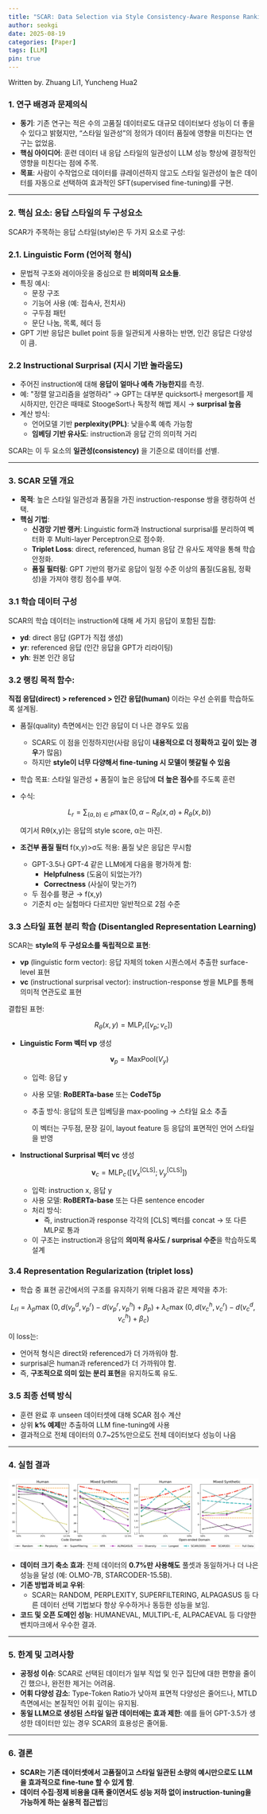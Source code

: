 ```yaml
---
title: "SCAR: Data Selection via Style Consistency-Aware Response Ranking for Efficient Instruction-Tuning of Large Language Models"
author: seokgi
date: 2025-08-19
categories: [Paper]
tags: [LLM]
pin: true
---
```

Written by. Zhuang Li1, Yuncheng Hua2

### **1. 연구 배경과 문제의식**

- **동기**: 기존 연구는 적은 수의 고품질 데이터로도 대규모 데이터보다 성능이 더 좋을 수 있다고 밝혔지만, “스타일 일관성”의 정의가 데이터 품질에 영향을 미친다는 연구는 없었음.
- **핵심 아이디어**: 훈련 데이터 내 응답 스타일의 일관성이 LLM 성능 향상에 결정적인 영향을 미친다는 점에 주목.
- **목표**: 사람이 수작업으로 데이터를 큐레이션하지 않고도 스타일 일관성이 높은 데이터를 자동으로 선택하여 효과적인 SFT(supervised fine-tuning)를 구현.

---

### **2. 핵심 요소: 응답 스타일의 두 구성요소**

SCAR가 주목하는 응답 스타일(style)은 두 가지 요소로 구성:

### 2.1. **Linguistic Form (언어적 형식)**

- 문법적 구조와 레이아웃을 중심으로 한 **비의미적 요소들**.
- 특징 예시:
    - 문장 구조
    - 기능어 사용 (예: 접속사, 전치사)
    - 구두점 패턴
    - 문단 나눔, 목록, 헤더 등
- GPT 기반 응답은 bullet point 등을 일관되게 사용하는 반면, 인간 응답은 다양성이 큼.

### 2.2 **Instructional Surprisal (지시 기반 놀라움도)**

- 주어진 instruction에 대해 **응답이 얼마나 예측 가능한지**를 측정.
- 예: "정렬 알고리즘을 설명하라" → GPT는 대부분 quicksort나 mergesort를 제시하지만, 인간은 때때로 StoogeSort나 독창적 해법 제시 → **surprisal 높음**
- 계산 방식:
    - 언어모델 기반 **perplexity(PPL)**: 낮을수록 예측 가능함
    - **임베딩 기반 유사도**: instruction과 응답 간의 의미적 거리

SCAR는 이 두 요소의 **일관성(consistency)** 을 기준으로 데이터를 선별.

---

### **3. SCAR 모델 개요**

- **목적**: 높은 스타일 일관성과 품질을 가진 instruction-response 쌍을 랭킹하여 선택.
- **핵심 기법**:
    - **신경망 기반 랭커**: Linguistic form과 Instructional surprisal를 분리하여 벡터화 후 Multi-layer Perceptron으로 점수화.
    - **Triplet Loss**: direct, referenced, human 응답 간 유사도 제약을 통해 학습 안정화.
    - **품질 필터링**: GPT 기반의 평가로 응답이 일정 수준 이상의 품질(도움됨, 정확성)을 가져야 랭킹 점수를 부여.

### 3.1 학습 데이터 구성

SCAR의 학습 데이터는 instruction에 대해 세 가지 응답이 포함된 집합:

- **yd**: direct 응답 (GPT가 직접 생성)
- **yr**: referenced 응답 (인간 응답을 GPT가 리라이팅)
- **yh**: 원본 인간 응답

### 3.2 **랭킹 목적 함수**:

**직접 응답(direct) > referenced > 인간 응답(human)** 이라는 우선 순위를 학습하도록 설계됨.

- 품질(quality) 측면에서는 인간 응답이 더 나은 경우도 있음
    - SCAR도 이 점을 인정하지만(사람 응답이 **내용적으로 더 정확하고 깊이 있는 경우**가 많음)
    - 하지만 **style이 너무 다양해서 fine-tuning 시 모델이 헷갈릴 수 있음**
- 학습 목표: 스타일 일관성 + 품질이 높은 응답에 **더 높은 점수**를 주도록 훈련
- 수식:
    
    $$
    L_r = \sum_{(a,b) \in P} \max\left(0, \alpha - R_\theta(x,a) + R_\theta(x,b)\right)
    $$
    
    여기서 Rθ(x,y)는 응답의 style score, α는 마진.
    
- **조건부 품질 필터** f(x,y)>σ도 적용: 품질 낮은 응답은 무시함
    - GPT-3.5나 GPT-4 같은 LLM에게 다음을 평가하게 함:
        - **Helpfulness** (도움이 되었는가?)
        - **Correctness** (사실이 맞는가?)
    - 두 점수를 평균 → f(x,y)
    - 기준치 σ는 실험마다 다르지만 일반적으로 2점 수준

### 3.3 **스타일 표현 분리 학습 (Disentangled Representation Learning)**

SCAR는 **style의 두 구성요소를 독립적으로 표현**:

- **vp** (linguistic form vector): 응답 자체의 token 시퀀스에서 추출한 surface-level 표현
- **vc** (instructional surprisal vector): instruction-response 쌍을 MLP를 통해 의미적 연관도로 표현

결합된 표현:

$$
R_\theta(x, y) = \text{MLP}_r\left([v_p; v_c]\right)
$$

- **Linguistic Form 벡터 vp** 생성
    
    $$
    \mathbf{v}_p = \text{MaxPool}(V_y)
    $$
    
    - 입력: 응답 y
    - 사용 모델: **RoBERTa-base** 또는 **CodeT5p**
    - 추출 방식: 응답의 토큰 임베딩을 max-pooling → 스타일 요소 추출
        
        이 벡터는 구두점, 문장 길이, layout feature 등 응답의 표면적인 언어 스타일을 반영
        
- **Instructional Surprisal 벡터 vc** 생성
    
    $$
    \mathbf{v}_c = \text{MLP}_c\!\left(\left[ V_x^{[\text{CLS}]}; \, V_y^{[\text{CLS}]} \right]\right)
    $$
    
    - 입력: instruction x, 응답 y
    - 사용 모델: **RoBERTa-base** 또는 다른 sentence encoder
    - 처리 방식:
        - 즉, instruction과 response 각각의 [CLS] 벡터를 concat → 또 다른 MLP로 통과
    - 이 구조는 instruction과 응답의 **의미적 유사도 / surprisal 수준**을 학습하도록 설계

### 3.4 **Representation Regularization** (triplet loss)

- 학습 중 표현 공간에서의 구조를 유지하기 위해 다음과 같은 제약을 추가:

$$
L_{rl} = \lambda_p \max\!\left(0, \, d(v_p^d, v_p^r) - d(v_p^r, v_p^h) + \beta_p \right) + \lambda_c \max\!\left(0, \, d(v_c^h, v_c^r) - d(v_c^d, v_c^h) + \beta_c \right)
$$

이 loss는:

- 언어적 형식은 direct와 referenced가 더 가까워야 함.
- surprisal은 human과 referenced가 더 가까워야 함.
- 즉, **구조적으로 의미 있는 분리 표현**을 유지하도록 유도.

### 3.5 최종 선택 방식

- 훈련 완료 후 unseen 데이터셋에 대해 SCAR 점수 계산
- 상위 **k% 예제**만 추출하여 LLM fine-tuning에 사용
- 결과적으로 전체 데이터의 0.7~25%만으로도 전체 데이터보다 성능이 나음

---

### **4. 실험 결과**

![image.png](/assets/img/SCAR/image.png)

- **데이터 크기 축소 효과**: 전체 데이터의 **0.7%만 사용해도** 풀셋과 동일하거나 더 나은 성능을 달성 (예: OLMO-7B, STARCODER-15.5B).
- **기존 방법과 비교 우위**:
    - SCAR는 RANDOM, PERPLEXITY, SUPERFILTERING, ALPAGASUS 등 다른 데이터 선택 기법보다 항상 우수하거나 동등한 성능을 보임.
- **코드 및 오픈 도메인 성능**: HUMANEVAL, MULTIPL-E, ALPACAEVAL 등 다양한 벤치마크에서 우수한 결과.

---

### **5. 한계 및 고려사항**

- **공정성 이슈**: SCAR로 선택된 데이터가 일부 직업 및 인구 집단에 대한 편향을 줄이긴 했으나, 완전한 제거는 어려움.
- **어휘 다양성 감소**: Type-Token Ratio가 낮아져 표면적 다양성은 줄어드나, MTLD 측면에서는 본질적인 어휘 깊이는 유지됨.
- **동일 LLM으로 생성된 스타일 일관 데이터에는 효과 제한**: 예를 들어 GPT-3.5가 생성한 데이터만 있는 경우 SCAR의 효용성은 줄어듦.

---

### **6. 결론**

- **SCAR는 기존 데이터셋에서 고품질이고 스타일 일관된 소량의 예시만으로도 LLM을 효과적으로 fine-tune 할 수 있게 함**.
- **데이터 수집·정제 비용을 대폭 줄이면서도 성능 저하 없이 instruction-tuning을 가능하게 하는 실용적 접근법**임